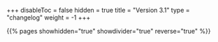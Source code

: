 +++
disableToc = false
hidden = true
title = "Version 3.1"
type = "changelog"
weight = -1
+++

{{% pages showhidden="true" showdivider="true" reverse="true" %}}
